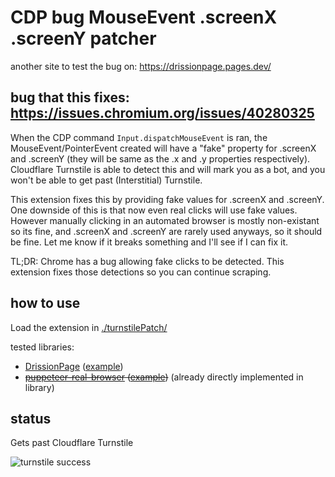# CDP bug MouseEvent .screenX .screenY patcher
another site to test the bug on: https://drissionpage.pages.dev/

## bug that this fixes: https://issues.chromium.org/issues/40280325
When the CDP command `Input.dispatchMouseEvent` is ran, the MouseEvent/PointerEvent created will have a "fake" property for .screenX and .screenY (they will be same as the .x and .y properties respectively). Cloudflare Turnstile is able to detect this and will mark you as a bot, and you won't be able to get past (Interstitial) Turnstile.

This extension fixes this by providing fake values for .screenX and .screenY. One downside of this is that now even real clicks will use fake values. However manually clicking in an automated browser is mostly non-existant so its fine, and .screenX and .screenY are rarely used anyways, so it should be fine. Let me know if it breaks something and I'll see if I can fix it.

TL;DR: Chrome has a bug allowing fake clicks to be detected. This extension fixes those detections so you can continue scraping.

## how to use
Load the extension in [./turnstilePatch/](/turnstilePatch/)

tested libraries:
* [DrissionPage](https://github.com/g1879/DrissionPage) ([example](/DrissionPage_example.py))
* ~~[puppeteer-real-browser](https://github.com/zfcsoftware/puppeteer-real-browser) ([example](/puppeteer-real-browser_example.js))~~ (already directly implemented in library)

## status
Gets past Cloudflare Turnstile

![turnstile success](https://files.catbox.moe/hx2i15.gif)